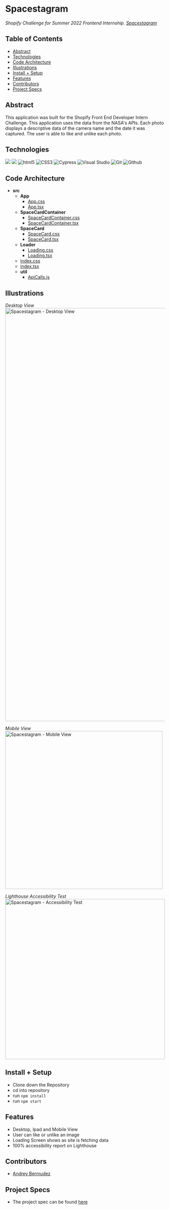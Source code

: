 # Spacestagram
_Shopify Challenge for Summer 2022 Frontend Internship. [Spacestagram](https://spacestagram.surge.sh/)_


## Table of Contents
  - [Abstract](#abstract)
  - [Technologies](#technologies)
  - [Code Architecture](#code-architecture)
  - [Illustrations](#illustrations)
  - [Install + Setup](#set-up)
  - [Features](#features)
  - [Contributors](#contributors)
  - [Project Specs](#project-specs)

## Abstract
	
This application was built for the Shopify Front End Developer Intern Challenge. This application uses the data from the NASA's APIs. Each photo displays a descriptive data of the camera name and the date it was captured. The user is able to like and unlike each photo. 
  

## Technologies
<p align="left">
  <img src="https://img.shields.io/badge/typescript-%23007ACC.svg?style=for-the-badge&logo=typescript&logoColor=white" />
  <img src="https://img.shields.io/badge/react-%2320232a.svg?style=for-the-badge&logo=react&logoColor=%2361DAFB" />
  <img src="https://img.shields.io/badge/html5%20-%23E34F26.svg?&style=for-the-badge&logo=html5&logoColor=white" alt="html5"/>
  <img src="https://img.shields.io/badge/css3%20-%231572B6.svg?&style=for-the-badge&logo=css3&logoColor=white" alt="CSS3"/>
  <img alt="Cypress" src="https://img.shields.io/badge/-cypress-%23E5E5E5?style=for-the-badge&logo=cypress&logoColor=058a5e"/>
  <img alt="Visual Studio" src="https://img.shields.io/badge/Visual%20Studio-5C2D91.svg?style=for-the-badge&logo=visual-studio&logoColor=white"/>  
  <img alt="Git" src="https://img.shields.io/badge/git-%23F05033.svg?style=for-the-badge&logo=git&logoColor=white"/>
  <img src="https://img.shields.io/badge/GitHub-100000?style=for-the-badge&logo=github&logoColor=white" alt="Github" />
</p>


## Code Architecture

  - __src__
     - __App__
       - [App.css](src/components/App/App.css)
       - [App.tsx](src/components/App/App.tsx)
     - __SpaceCardContainer__
       - [SpaceCardContainer.css](src/componentsSpaceCardContainer/SpaceCardContainer.css)
       - [SpaceCardContainer.tsx](src/components/SpaceCardContainer/SpaceCardContainer.tsx)
     - __SpaceCard__
       - [SpaceCard.css](src/components/SpaceCard/SpaceCard.css)
       - [SpaceCard.tsx](src/components/SpaceCard/SpaceCard.tsx)
     - __Loader__
       - [Loading.css](src/components/Loading/Loading.css)
       - [Loading.tsx](src/components/Loading/Loading.tsx)
     - [index.css](src/index.css)
     - [index.tsx](src/index.tsx)
     - __util__
       - [ApiCalls.js](src/components/Util/ApiCalls.tsx)

## Illustrations

_Desktop View_
<img width="1299" alt="Spacestagram - Desktop View" src="https://user-images.githubusercontent.com/78002374/150081547-b34afd5a-70b4-4832-9ae2-f9c1395be583.png">

_Mobile View_
<img width="497" alt="Spacestagram - Mobile View" src="https://user-images.githubusercontent.com/78002374/150081609-0d4e1cd9-958c-4e45-a0b5-0991270f5c04.png">

_Lighthouse Accessibility Test_
<img width="504" alt="Spacestagram - Accessibility Test" src="https://user-images.githubusercontent.com/78002374/150081629-7f37bf99-641f-4e65-b092-56960c0dffb8.png">



## Install + Setup

- Clone down the Repository
- cd into repository
- run `npm install`
- run `npm start`

## Features

- Desktop, Ipad and Mobile View
- User can like or unlike an image
- Loading Screen shows as site is fetching data
- 100% accessibility report on Lighthouse

## Contributors
  - [Andrey Bermudez](https://github.com/Andrey-1992)


## Project Specs
  - The project spec can be found [here](https://docs.google.com/document/d/13zXpyrC2yGxoLXKktxw2VJG2Jw8SdUfliLM-bYQLjqE/edit#heading=h.l4jllv59h2hm)

